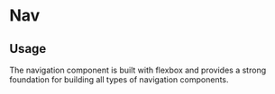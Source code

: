 # Nav

<!-- STORY -->

## Usage

The navigation component is built with flexbox and provides a strong foundation for building all
types of navigation components.
